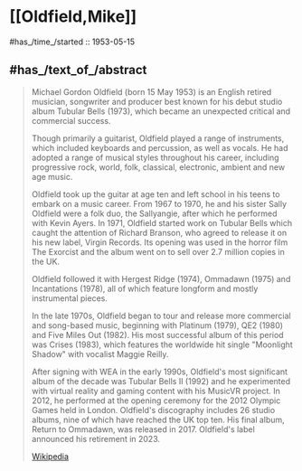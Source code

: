 ﻿---
aliases:
- "Michael Gordon Oldfield"
- "Mike Oldfield"
---

# [[Oldfield,Mike]] 

#has_/time_/started :: 1953-05-15 

## #has_/text_of_/abstract 

> Michael Gordon Oldfield (born 15 May 1953) is an English retired musician, songwriter and producer 
> best known for his debut studio album Tubular Bells (1973), 
> which became an unexpected critical and commercial success. 
> 
> Though primarily a guitarist, Oldfield played a range of instruments, 
> which included keyboards and percussion, as well as vocals. 
> He had adopted a range of musical styles throughout his career, 
> including progressive rock, world, folk, classical, electronic, ambient and new age music.
>
> Oldfield took up the guitar at age ten and left school in his teens to embark on a music career. 
> From 1967 to 1970, he and his sister Sally Oldfield were a folk duo, the Sallyangie, 
> after which he performed with Kevin Ayers. 
> In 1971, Oldfield started work on Tubular Bells which caught the attention of Richard Branson, 
> who agreed to release it on his new label, Virgin Records. 
> Its opening was used in the horror film The Exorcist 
> and the album went on to sell over 2.7 million copies in the UK. 
> 
> Oldfield followed it with Hergest Ridge (1974), Ommadawn (1975) and Incantations (1978), 
> all of which feature longform and mostly instrumental pieces.
>
> In the late 1970s, Oldfield began to tour and release more commercial and song-based music, 
> beginning with Platinum (1979), QE2 (1980) and Five Miles Out (1982). 
> His most successful album of this period was Crises (1983), 
> which features the worldwide hit single "Moonlight Shadow" with vocalist Maggie Reilly. 
> 
> After signing with WEA in the early 1990s, Oldfield's most significant 
> album of the decade was Tubular Bells II (1992) 
> and he experimented with virtual reality and gaming content with his MusicVR project. 
> In 2012, he performed at the opening ceremony for the 2012 Olympic Games held in London. 
> Oldfield's discography includes 26 studio albums, nine of which have reached the UK top ten. 
> His final album, Return to Ommadawn, was released in 2017. 
> Oldfield's label announced his retirement in 2023.
>
> [Wikipedia](https://en.wikipedia.org/wiki/Mike%20Oldfield) 




